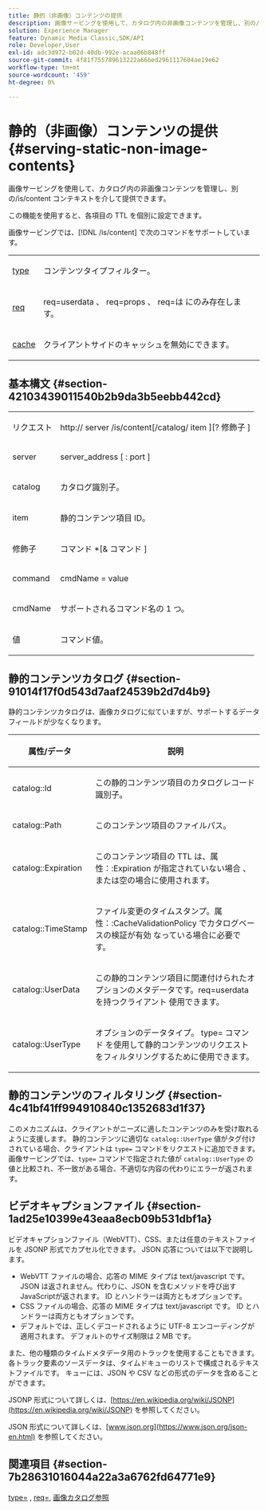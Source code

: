 ```yaml
---
title: 静的（非画像）コンテンツの提供
description: 画像サービングを使用して、カタログ内の非画像コンテンツを管理し、別の/is/content コンテキストを介して提供できます。
solution: Experience Manager
feature: Dynamic Media Classic,SDK/API
role: Developer,User
exl-id: adc3d972-b02d-40db-992e-acaa06b848ff
source-git-commit: 4f81f755789613222a66bed2961117604ae19e62
workflow-type: tm+mt
source-wordcount: '459'
ht-degree: 0%

---
```


# 静的（非画像）コンテンツの提供{#serving-static-non-image-contents}

画像サービングを使用して、カタログ内の非画像コンテンツを管理し、別の/is/content コンテキストを介して提供できます。

この機能を使用すると、各項目の TTL を個別に設定できます。

画像サービングでは、[!DNL /is/content] で次のコマンドをサポートしています。

<table id="simpletable_8A3AB1D1D20F4B6CBE86767E94735980"> 
 <tr class="strow"> 
  <td class="stentry"> <p> <a href="../../is-api/http-ref/image-serving-api-ref/c-http-protocol-reference/c-command-reference/r-type.md#reference-89094fd1c50c444eb082cd266769cccb" format="dita" scope="local"> type </a> </p> </td> 
  <td class="stentry"> <p>コンテンツタイプフィルター。 </p> </td> 
 </tr> 
 <tr class="strow"> 
  <td class="stentry"> <p> <a href="../../is-api/http-ref/image-serving-api-ref/c-http-protocol-reference/c-command-reference/r-req/r-req.md#reference-907cdb4a97034db7ad94695f25552e76" format="dita" scope="local"> req </a> </p> </td> 
  <td class="stentry"> <p> <span class="codeph"> req=userdata </span>、<span class="codeph"> req=props </span>、<span class="codeph"> req=は </span> にのみ存在します。 </p> </td> 
 </tr> 
 <tr class="strow"> 
  <td class="stentry"> <p> <a href="../../is-api/http-ref/image-serving-api-ref/c-http-protocol-reference/c-command-reference/r-is-http-cache.md#reference-168189bee4ce4d1189d427891f22be2e" format="dita" scope="local"> cache </a> </p> </td> 
  <td class="stentry"> <p>クライアントサイドのキャッシュを無効にできます。 </p> </td> 
 </tr> 
</table>

## 基本構文 {#section-42103439011540b2b9da3b5eebb442cd}

<table id="simpletable_2F039A5BFA2C4E22B014F42ECBCDA0A2"> 
 <tr class="strow"> 
  <td class="stentry"> <p> <span class="codeph"> <span class="varname"> リクエスト </span> </span> </p> </td> 
  <td class="stentry"> <p> <span class="codeph"> <span class="filepath"> http:// <span class="varname"> server </span>/is/content[/catalog/ <span class="varname"> item </span>][? <span class="varname"> 修飾子 </span>] </span> </span> </p> </td> 
 </tr> 
 <tr class="strow"> 
  <td class="stentry"> <p> <span class="codeph"> <span class="varname"> server </span> </span> </p> </td> 
  <td class="stentry"> <p> <span class="codeph"> <span class="varname"> server_address </span>[ : <span class="varname"> port </span>] </span> </p> </td> 
 </tr> 
 <tr class="strow"> 
  <td class="stentry"> <p> <span class="codeph"> <span class="varname"> catalog </span> </span> </p> </td> 
  <td class="stentry"> <p>カタログ識別子。 </p> </td> 
 </tr> 
 <tr class="strow"> 
  <td class="stentry"> <p> <span class="codeph"> <span class="varname"> item </span> </span> </p> </td> 
  <td class="stentry"> <p>静的コンテンツ項目 ID。 </p> </td> 
 </tr> 
 <tr class="strow"> 
  <td class="stentry"> <p> <span class="codeph"> <span class="varname"> 修飾子 </span> </span> </p> </td> 
  <td class="stentry"> <p> <span class="codeph"> <span class="varname"> コマンド </span>*[&amp; <span class="varname"> コマンド </span>] </span> </p> </td> 
 </tr> 
 <tr class="strow"> 
  <td class="stentry"> <p> <span class="codeph"> <span class="varname"> command </span> </span> </p> </td> 
  <td class="stentry"> <p> <span class="codeph"> <span class="varname"> cmdName </span>= <span class="varname"> value </span> </span> </p> </td> 
 </tr> 
 <tr class="strow"> 
  <td class="stentry"> <p> <span class="codeph"> <span class="varname"> cmdName </span> </span> </p> </td> 
  <td class="stentry"> <p>サポートされるコマンド名の 1 つ。 </p> </td> 
 </tr> 
 <tr class="strow"> 
  <td class="stentry"> <p> <span class="codeph"> <span class="varname"> 値 </span> </span> </p> </td> 
  <td class="stentry"> <p>コマンド値。 </p> </td> 
 </tr> 
</table>

## 静的コンテンツカタログ {#section-91014f17f0d543d7aaf24539b2d7d4b9}

静的コンテンツカタログは、画像カタログに似ていますが、サポートするデータフィールドが少なくなります。

<table id="table_71A565DF5EC94913AD35CB13B0C7A27D"> 
 <thead> 
  <tr> 
   <th colname="col1" class="entry"> <p>属性/データ </p> </th> 
   <th colname="col2" class="entry"> <p>説明 </p> </th> 
  </tr> 
 </thead>
 <tbody> 
  <tr> 
   <td colname="col1"> <p> <span class="codeph"> catalog::Id </span> </p> </td> 
   <td colname="col2"> <p>この静的コンテンツ項目のカタログレコード識別子。 </p> </td> 
  </tr> 
  <tr> 
   <td colname="col1"> <p> <span class="codeph"> catalog::Path </span> </p> </td> 
   <td colname="col2"> <p>このコンテンツ項目のファイルパス。 </p> </td> 
  </tr> 
  <tr> 
   <td colname="col1"> <p> <span class="codeph"> catalog::Expiration </span> </p> </td> 
   <td colname="col2"> <p>このコンテンツ項目の TTL は、属性：:Expiration <span class="codeph"> が指定されていない場合 </span>、または空の場合に使用されます。 </p> </td> 
  </tr> 
  <tr> 
   <td colname="col1"> <p> <span class="codeph"> catalog::TimeStamp </span> </p> </td> 
   <td colname="col2"> <p>ファイル変更のタイムスタンプ。属性：:CacheValidationPolicy <span class="codeph"> でカタログベースの検証が有効 </span> なっている場合に必要です。 </p> </td> 
  </tr> 
  <tr> 
   <td colname="col1"> <p> <span class="codeph"> catalog::UserData </span> </p> </td> 
   <td colname="col2"> <p>この静的コンテンツ項目に関連付けられたオプションのメタデータです。req=userdata <span class="codeph"> を持つクライアント </span> 使用できます。 </p> </td> 
  </tr> 
  <tr> 
   <td colname="col1"> <p> <span class="codeph"> catalog::UserType </span> </p> </td> 
   <td colname="col2"> <p>オプションのデータタイプ。<span class="codeph"> type= コマンド </span> を使用して静的コンテンツのリクエストをフィルタリングするために使用できます。 </p> </td> 
  </tr> 
 </tbody> 
</table>

## 静的コンテンツのフィルタリング {#section-4c41bf41ff994910840c1352683d1f37}

このメカニズムは、クライアントがニーズに適したコンテンツのみを受け取れるように支援します。 静的コンテンツに適切な `catalog::UserType` 値がタグ付けされている場合、クライアントは `type=` コマンドをリクエストに追加できます。 画像サービングでは、`type=` コマンドで指定された値が `catalog::UserType` の値と比較され、不一致がある場合、不適切な内容の代わりにエラーが返されます。

## ビデオキャプションファイル {#section-1ad25e10399e43eaa8ecb09b531dbf1a}

ビデオキャプションファイル（WebVTT）、CSS、または任意のテキストファイルを JSONP 形式でカプセル化できます。 JSON 応答については以下で説明します。

* WebVTT ファイルの場合、応答の MIME タイプは text/javascript です。 JSON は返されません。代わりに、JSON を含むメソッドを呼び出すJavaScriptが返されます。 ID とハンドラーは両方ともオプションです。
* CSS ファイルの場合、応答の MIME タイプは text/javascript です。 ID とハンドラーは両方ともオプションです。
* デフォルトでは、正しくデコードされるように UTF-8 エンコーディングが適用されます。 デフォルトのサイズ制限は 2 MB です。

また、他の種類のタイムドメタデータ用のトラックを使用することもできます。 各トラック要素のソースデータは、タイムドキューのリストで構成されるテキストファイルです。 キューには、JSON や CSV などの形式のデータを含めることができます。

JSONP 形式について詳しくは、[https://en.wikipedia.org/wiki/JSONP](https://en.wikipedia.org/wiki/JSONP) を参照してください。

JSON 形式について詳しくは、[www.json.org](https://www.json.org/json-en.html) を参照してください。

## 関連項目 {#section-7b28631016044a22a3a6762fd64771e9}

[type=](../../is-api/http-ref/image-serving-api-ref/c-http-protocol-reference/c-command-reference/r-type.md#reference-89094fd1c50c444eb082cd266769cccb) , [req=](../../is-api/http-ref/image-serving-api-ref/c-http-protocol-reference/c-command-reference/r-req/r-req.md#reference-907cdb4a97034db7ad94695f25552e76), [ 画像カタログ参照 ](../../is-api/image-serving-api-ref/c-image-catalog-reference/c-image-catalog-reference.md#concept-e23d45ea3abe43119d5144e01c14b0b5)
